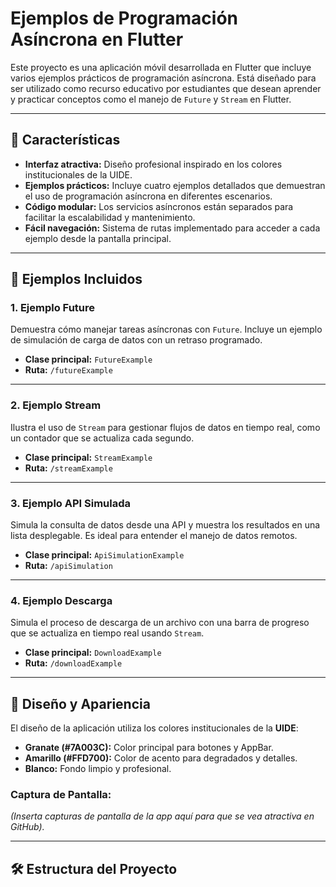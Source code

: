 # Ejemplos de Programación Asíncrona en Flutter

Este proyecto es una aplicación móvil desarrollada en Flutter que incluye varios ejemplos prácticos de programación asíncrona. Está diseñado para ser utilizado como recurso educativo por estudiantes que desean aprender y practicar conceptos como el manejo de `Future` y `Stream` en Flutter.

---

## 🚀 **Características**

- **Interfaz atractiva:** Diseño profesional inspirado en los colores institucionales de la UIDE.
- **Ejemplos prácticos:** Incluye cuatro ejemplos detallados que demuestran el uso de programación asíncrona en diferentes escenarios.
- **Código modular:** Los servicios asíncronos están separados para facilitar la escalabilidad y mantenimiento.
- **Fácil navegación:** Sistema de rutas implementado para acceder a cada ejemplo desde la pantalla principal.

---

## 📱 **Ejemplos Incluidos**

### 1. **Ejemplo Future**
Demuestra cómo manejar tareas asíncronas con `Future`. Incluye un ejemplo de simulación de carga de datos con un retraso programado.

- **Clase principal:** `FutureExample`
- **Ruta:** `/futureExample`

---

### 2. **Ejemplo Stream**
Ilustra el uso de `Stream` para gestionar flujos de datos en tiempo real, como un contador que se actualiza cada segundo.

- **Clase principal:** `StreamExample`
- **Ruta:** `/streamExample`

---

### 3. **Ejemplo API Simulada**
Simula la consulta de datos desde una API y muestra los resultados en una lista desplegable. Es ideal para entender el manejo de datos remotos.

- **Clase principal:** `ApiSimulationExample`
- **Ruta:** `/apiSimulation`

---

### 4. **Ejemplo Descarga**
Simula el proceso de descarga de un archivo con una barra de progreso que se actualiza en tiempo real usando `Stream`.

- **Clase principal:** `DownloadExample`
- **Ruta:** `/downloadExample`

---

## 🎨 **Diseño y Apariencia**

El diseño de la aplicación utiliza los colores institucionales de la **UIDE**:

- **Granate (#7A003C):** Color principal para botones y AppBar.
- **Amarillo (#FFD700):** Color de acento para degradados y detalles.
- **Blanco:** Fondo limpio y profesional.

### **Captura de Pantalla:**
*(Inserta capturas de pantalla de la app aquí para que se vea atractiva en GitHub).*

---

## 🛠️ **Estructura del Proyecto**

